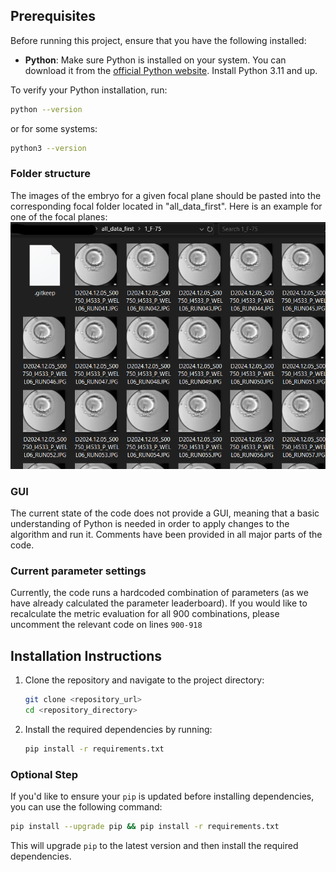 ## Prerequisites

Before running this project, ensure that you have the following installed:

- **Python**: Make sure Python is installed on your system. You can download it from the [official Python website](https://www.python.org/). Install Python 3.11 and up.

To verify your Python installation, run:

```bash
python --version
```

or for some systems:

```bash
python3 --version
```

### Folder structure
The images of the embryo for a given focal plane should be pasted into the corresponding focal folder located in "all_data_first". 
Here is an example for one of the focal planes: ![Example](./static/readme_example.png)

### GUI
The current state of the code does not provide a GUI, meaning that a basic understanding of Python is needed in order to 
apply changes to the algorithm and run it. Comments have been provided in all major parts of the code.

### Current parameter settings
Currently, the code runs a hardcoded combination of parameters (as we have already calculated the parameter leaderboard).
If you would like to recalculate the metric evaluation for all 900 combinations, please uncomment the relevant code on lines `900-918`

## Installation Instructions

1. Clone the repository and navigate to the project directory:
   ```bash
   git clone <repository_url>
   cd <repository_directory>
   ```

2. Install the required dependencies by running:

   ```bash
   pip install -r requirements.txt
   ```

### Optional Step

If you'd like to ensure your `pip` is updated before installing dependencies, you can use the following command:

```bash
pip install --upgrade pip && pip install -r requirements.txt
```

This will upgrade `pip` to the latest version and then install the required dependencies.
